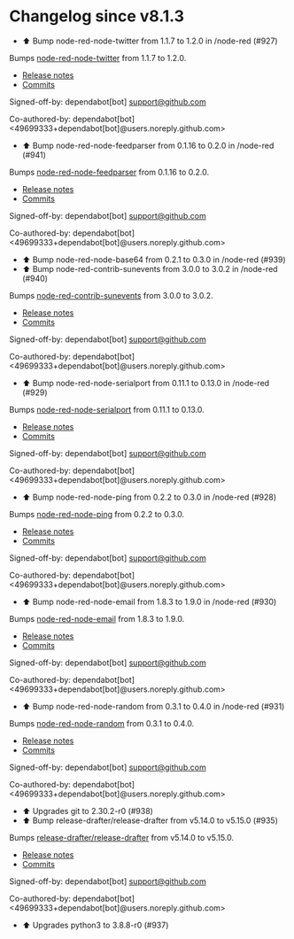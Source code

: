 # Changelog since v8.1.3
- ⬆️ Bump node-red-node-twitter from 1.1.7 to 1.2.0 in /node-red (#927)

Bumps [node-red-node-twitter](https://github.com/node-red/node-red-nodes) from 1.1.7 to 1.2.0.
- [Release notes](https://github.com/node-red/node-red-nodes/releases)
- [Commits](https://github.com/node-red/node-red-nodes/commits)

Signed-off-by: dependabot[bot] <support@github.com>

Co-authored-by: dependabot[bot] <49699333+dependabot[bot]@users.noreply.github.com> 
- ⬆️ Bump node-red-node-feedparser from 0.1.16 to 0.2.0 in /node-red (#941)

Bumps [node-red-node-feedparser](https://github.com/node-red/node-red-nodes) from 0.1.16 to 0.2.0.
- [Release notes](https://github.com/node-red/node-red-nodes/releases)
- [Commits](https://github.com/node-red/node-red-nodes/commits)

Signed-off-by: dependabot[bot] <support@github.com>

Co-authored-by: dependabot[bot] <49699333+dependabot[bot]@users.noreply.github.com> 
- ⬆ Bump node-red-node-base64 from 0.2.1 to 0.3.0 in /node-red (#939) 
- ⬆️ Bump node-red-contrib-sunevents from 3.0.0 to 3.0.2 in /node-red (#940)

Bumps [node-red-contrib-sunevents](https://github.com/freakent/node-red-contrib-sunevents) from 3.0.0 to 3.0.2.
- [Release notes](https://github.com/freakent/node-red-contrib-sunevents/releases)
- [Commits](https://github.com/freakent/node-red-contrib-sunevents/compare/3.0.0...3.0.2)

Signed-off-by: dependabot[bot] <support@github.com>

Co-authored-by: dependabot[bot] <49699333+dependabot[bot]@users.noreply.github.com> 
- ⬆️ Bump node-red-node-serialport from 0.11.1 to 0.13.0 in /node-red (#929)

Bumps [node-red-node-serialport](https://github.com/node-red/node-red-nodes) from 0.11.1 to 0.13.0.
- [Release notes](https://github.com/node-red/node-red-nodes/releases)
- [Commits](https://github.com/node-red/node-red-nodes/commits)

Signed-off-by: dependabot[bot] <support@github.com>

Co-authored-by: dependabot[bot] <49699333+dependabot[bot]@users.noreply.github.com> 
- ⬆️ Bump node-red-node-ping from 0.2.2 to 0.3.0 in /node-red (#928)

Bumps [node-red-node-ping](https://github.com/node-red/node-red-nodes) from 0.2.2 to 0.3.0.
- [Release notes](https://github.com/node-red/node-red-nodes/releases)
- [Commits](https://github.com/node-red/node-red-nodes/commits/0.3.0)

Signed-off-by: dependabot[bot] <support@github.com>

Co-authored-by: dependabot[bot] <49699333+dependabot[bot]@users.noreply.github.com> 
- ⬆️ Bump node-red-node-email from 1.8.3 to 1.9.0 in /node-red (#930)

Bumps [node-red-node-email](https://github.com/node-red/node-red-nodes) from 1.8.3 to 1.9.0.
- [Release notes](https://github.com/node-red/node-red-nodes/releases)
- [Commits](https://github.com/node-red/node-red-nodes/commits)

Signed-off-by: dependabot[bot] <support@github.com>

Co-authored-by: dependabot[bot] <49699333+dependabot[bot]@users.noreply.github.com> 
- ⬆️ Bump node-red-node-random from 0.3.1 to 0.4.0 in /node-red (#931)

Bumps [node-red-node-random](https://github.com/node-red/node-red-nodes) from 0.3.1 to 0.4.0.
- [Release notes](https://github.com/node-red/node-red-nodes/releases)
- [Commits](https://github.com/node-red/node-red-nodes/commits/0.4.0)

Signed-off-by: dependabot[bot] <support@github.com>

Co-authored-by: dependabot[bot] <49699333+dependabot[bot]@users.noreply.github.com> 
- ⬆️ Upgrades git to 2.30.2-r0 (#938) 
- ⬆️ Bump release-drafter/release-drafter from v5.14.0 to v5.15.0 (#935)

Bumps [release-drafter/release-drafter](https://github.com/release-drafter/release-drafter) from v5.14.0 to v5.15.0.
- [Release notes](https://github.com/release-drafter/release-drafter/releases)
- [Commits](https://github.com/release-drafter/release-drafter/compare/v5.14.0...fe52e97d262833ae07d05efaf1a239df3f1b5cd4)

Signed-off-by: dependabot[bot] <support@github.com>

Co-authored-by: dependabot[bot] <49699333+dependabot[bot]@users.noreply.github.com> 
- ⬆️ Upgrades python3 to 3.8.8-r0 (#937) 
